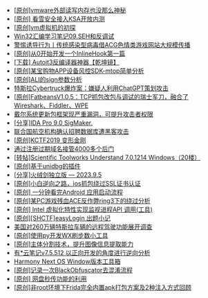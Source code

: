 + [[原创]vmware外部读写内存也没那么神秘](https://bbs.kanxue.com/thread-284956.htm)
+ [[原创] 看雪安全接入KSA开放内测](https://bbs.kanxue.com/thread-251837.htm)
+ [[原创]vm虚拟机的初探](https://bbs.kanxue.com/thread-284883.htm)
+ [Win32汇编学习笔记09.SEH和反调试](https://bbs.kanxue.com/thread-285184.htm)
+ [警惕诱导行为丨传统感染型病毒借ACG色情类游戏网站大规模传播](https://bbs.kanxue.com/thread-285183.htm)
+ [[原创]从0开始开发一个InlineHook第一篇](https://bbs.kanxue.com/thread-284689.htm)
+ [[下载] Autoit3反编译器神器【乾坤镜】](https://bbs.kanxue.com/thread-276814.htm)
+ [[原创]某宝购物APP设备风控SDK-mtop简单分析](https://bbs.kanxue.com/thread-284241.htm)
+ [[原创]ALI的sign参数分析](https://bbs.kanxue.com/thread-284292.htm)
+ [特斯拉Cybertruck爆炸案：嫌疑人利用ChatGPT策划攻击](https://bbs.kanxue.com/thread-285182.htm)
+ [[原创]FatbeansV1.0.5：TCP抓包改包与调试的瑞士军刀，融合了Wireshark、Fiddler、WPE](https://bbs.kanxue.com/thread-284571.htm)
+ [戴尔系统更新包框架现严重漏洞，可提升攻击者权限](https://bbs.kanxue.com/thread-285190.htm)
+ [[分享]IDA Pro 9.0 SigMaker.](https://bbs.kanxue.com/thread-282836.htm)
+ [联合国航空机构确认招聘数据库遭黑客攻击](https://bbs.kanxue.com/thread-285188.htm)
+ [[原创]KCTF2019 变形金刚](https://bbs.kanxue.com/thread-285187.htm)
+ [通过注册过期域名接管4000多个后门](https://bbs.kanxue.com/thread-285186.htm)
+ [[转帖]Scientific Toolworks Understand 7.0.1214 Windows（20楼）](https://bbs.kanxue.com/thread-280018.htm)
+ [[原创]基于unidbg的插件](https://bbs.kanxue.com/thread-285136.htm)
+ [[分享]火绒剑独立版 — 2023.9.5](https://bbs.kanxue.com/thread-281253.htm)
+ [[原创]小白逆向之路，ios抓包绕过SSL证书认证](https://bbs.kanxue.com/thread-281551.htm)
+ [[原创] 一分钟看完Android 应用启动流程](https://bbs.kanxue.com/thread-284686.htm)
+ [[原创]某PC游戏残血ACE反作弊ring3下的绕过分析](https://bbs.kanxue.com/thread-284667.htm)
+ [[原创] Intel 虚拟化特性实现监视进程API 调用(工具)](https://bbs.kanxue.com/thread-283716.htm)
+ [[原创][SHCTF]easyLogin 出题小记](https://bbs.kanxue.com/thread-285193.htm)
+ [美国对260万辆特斯拉车辆的远程驾驶功能展开调查](https://bbs.kanxue.com/thread-285191.htm)
+ [[原创]使用py开发WX刷步数小工具](https://bbs.kanxue.com/thread-284858.htm)
+ [[原创]主体分割技术，提升图像信息提取能力](https://bbs.kanxue.com/thread-285194.htm)
+ [有*云笔记v7.5.512 以正向开发的角度进行逆向分析](https://bbs.kanxue.com/thread-283766.htm)
+ [Harmony Next OS Window版本工具箱](https://bbs.kanxue.com/thread-284829.htm)
+ [[原创]记录一次BlackObfuscator去混淆流程](https://bbs.kanxue.com/thread-283753.htm)
+ [[原创] 网盘秒传功能的利用](https://bbs.kanxue.com/thread-284783.htm)
+ [[原创]非root环境下Frida完全内置apk打包方案及2种注入方式回顾](https://bbs.kanxue.com/thread-284482.htm)
